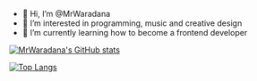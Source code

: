 - 👋 Hi, I’m @MrWaradana
- 👀 I’m interested in programming, music and creative design
- 🌱 I’m currently learning how to become a frontend developer

<!---
MrWaradana/MrWaradana is a ✨ special ✨ repository because its `README.md` (this file) appears on your GitHub profile.
You can click the Preview link to take a look at your changes.
--->
[![MrWaradana's GitHub stats](https://github-readme-stats.vercel.app/api?username=MrWaradana&show_icons=true&theme=tokyonight)
](https://github.com/anuraghazra/github-readme-stats)

[![Top Langs](https://github-readme-stats.vercel.app/api/top-langs/?username=anuraghazra&show_icons=true&theme=tokyonight)](https://github.com/anuraghazra/github-readme-stats)
